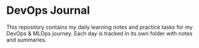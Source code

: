 # DevOps Journal

This repository contains my daily learning notes and practice tasks for my DevOps & MLOps journey. Each day is tracked in its own folder with notes and summaries.
